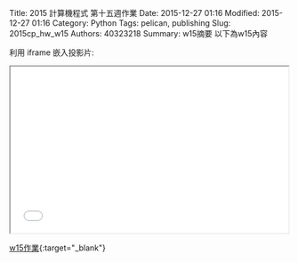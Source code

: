 Title: 2015 計算機程式 第十五週作業
Date: 2015-12-27 01:16
Modified: 2015-12-27 01:16
Category: Python
Tags: pelican, publishing
Slug: 2015cp_hw_w15
Authors: 40323218
Summary: w15摘要
以下為w15內容

利用 iframe 嵌入投影片:

<iframe src="40323218_cp_w15.html" width="500" height="300"></iframe>

[w15作業](40323218_cp_w15.html){:target="_blank"}

